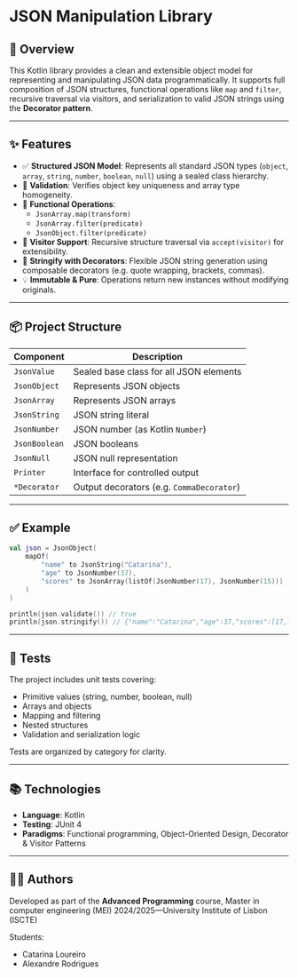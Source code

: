 # JSON Manipulation Library

## 📌 Overview

This Kotlin library provides a clean and extensible object model for representing and manipulating JSON data programmatically. It supports full composition of JSON structures, functional operations like `map` and `filter`, recursive traversal via visitors, and serialization to valid JSON strings using the **Decorator pattern**.

---

## ✨ Features

- ✅ **Structured JSON Model**: Represents all standard JSON types (`object`, `array`, `string`, `number`, `boolean`, `null`) using a sealed class hierarchy.
- 🧪 **Validation**: Verifies object key uniqueness and array type homogeneity.
- 🧰 **Functional Operations**:
    - `JsonArray.map(transform)`
    - `JsonArray.filter(predicate)`
    - `JsonObject.filter(predicate)`
- 🔁 **Visitor Support**: Recursive structure traversal via `accept(visitor)` for extensibility.
- 🧵 **Stringify with Decorators**: Flexible JSON string generation using composable decorators (e.g. quote wrapping, brackets, commas).
- 💡 **Immutable & Pure**: Operations return new instances without modifying originals.

---

## 📦 Project Structure

| Component       | Description                                |
|-----------------|--------------------------------------------|
| `JsonValue`     | Sealed base class for all JSON elements    |
| `JsonObject`    | Represents JSON objects                    |
| `JsonArray`     | Represents JSON arrays                     |
| `JsonString`    | JSON string literal                        |
| `JsonNumber`    | JSON number (as Kotlin `Number`)           |
| `JsonBoolean`   | JSON booleans                              |
| `JsonNull`      | JSON null representation                   |
| `Printer`       | Interface for controlled output            |
| `*Decorator`    | Output decorators (e.g. `CommaDecorator`)  |

---

## ✅ Example

```kotlin
val json = JsonObject(
    mapOf(
        "name" to JsonString("Catarina"),
        "age" to JsonNumber(37),
        "scores" to JsonArray(listOf(JsonNumber(17), JsonNumber(15)))
    )
)

println(json.validate()) // true
println(json.stringify()) // {"name":"Catarina","age":37,"scores":[17,15]}
```

---

## 🧪 Tests

The project includes unit tests covering:

- Primitive values (string, number, boolean, null)
- Arrays and objects
- Mapping and filtering
- Nested structures
- Validation and serialization logic

Tests are organized by category for clarity.

---

## 📚 Technologies

- **Language**: Kotlin
- **Testing**: JUnit 4
- **Paradigms**: Functional programming, Object-Oriented Design, Decorator & Visitor Patterns

---

## 👩‍💻 Authors
Developed as part of the **Advanced Programming** course, Master in computer engineering (MEI)
2024/2025—University Institute of Lisbon (ISCTE)

Students:
- Catarina Loureiro
- Alexandre Rodrigues